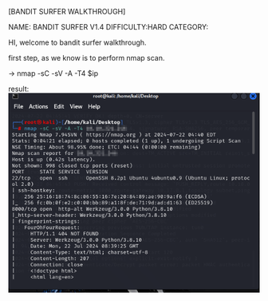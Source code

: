 [BANDIT SURFER WALKTHROUGH]

NAME: BANDIT SURFER V1.4
DIFFICULTY:HARD
CATEGORY:



HI, welcome to bandit surfer walkthrough.

first step, as we know is to perform nmap scan.

-> nmap -sC -sV -A -T4 $ip

result:
![nmap scan](<nmap scan for return of the yeti-1.png>)

